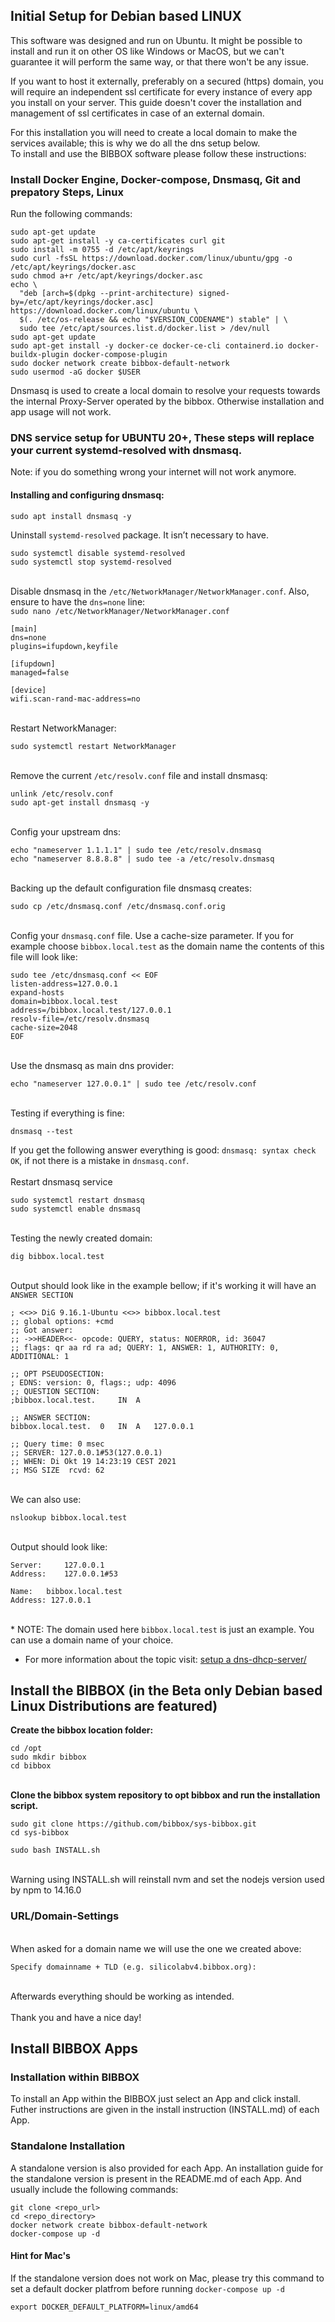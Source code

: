 ## Initial Setup for Debian based LINUX

This software was designed and run on Ubuntu. It might be possible to install and run it on other OS like Windows or MacOS, but we can't guarantee it will perform the same way, or that there won't be any issue.<br>

If you want to host it externally, preferably on a secured (https) domain, you will require an independent ssl certificate for every instance of every app you install on your server. 
This guide doesn't cover the installation and management of ssl certificates in case of an external domain.<br> 

For this installation you will need to create a local domain to make the services available; this is why we do all the dns setup below. <br>
To install and use the BIBBOX software please follow these instructions:

### Install Docker Engine, Docker-compose, Dnsmasq, Git and prepatory Steps, Linux

Run the following commands:
```
sudo apt-get update
sudo apt-get install -y ca-certificates curl git
sudo install -m 0755 -d /etc/apt/keyrings
sudo curl -fsSL https://download.docker.com/linux/ubuntu/gpg -o /etc/apt/keyrings/docker.asc
sudo chmod a+r /etc/apt/keyrings/docker.asc
echo \
  "deb [arch=$(dpkg --print-architecture) signed-by=/etc/apt/keyrings/docker.asc] https://download.docker.com/linux/ubuntu \
  $(. /etc/os-release && echo "$VERSION_CODENAME") stable" | \
  sudo tee /etc/apt/sources.list.d/docker.list > /dev/null
sudo apt-get update
sudo apt-get install -y docker-ce docker-ce-cli containerd.io docker-buildx-plugin docker-compose-plugin
sudo docker network create bibbox-default-network
sudo usermod -aG docker $USER
```
Dnsmasq is used to create a local domain to resolve your requests towards the internal Proxy-Server operated by the bibbox. Otherwise installation and app usage will not work.

### DNS service setup for UBUNTU 20+, These steps will replace your current systemd-resolved with dnsmasq.
Note: if you do something wrong your internet will not work anymore.

#### Installing and configuring dnsmasq:<br>
```
sudo apt install dnsmasq -y
```
Uninstall `systemd-resolved` package. It isn’t necessary to have.
```
sudo systemctl disable systemd-resolved
sudo systemctl stop systemd-resolved
```
<br>Disable dnsmasq in the `/etc/NetworkManager/NetworkManager.conf`. Also, ensure to have the `dns=none` line:<br> `sudo nano /etc/NetworkManager/NetworkManager.conf`

```
[main]
dns=none
plugins=ifupdown,keyfile

[ifupdown]
managed=false

[device]
wifi.scan-rand-mac-address=no
```
<br>Restart NetworkManager:
```
sudo systemctl restart NetworkManager
```
<br>Remove the current `/etc/resolv.conf` file and install dnsmasq:
```
unlink /etc/resolv.conf
sudo apt-get install dnsmasq -y
```
<br>Config your upstream dns:
```
echo "nameserver 1.1.1.1" | sudo tee /etc/resolv.dnsmasq
echo "nameserver 8.8.8.8" | sudo tee -a /etc/resolv.dnsmasq
```
<br>Backing up the default configuration file dnsmasq creates:
```
sudo cp /etc/dnsmasq.conf /etc/dnsmasq.conf.orig
```
<br>Config your `dnsmasq.conf` file. Use a cache-size parameter.
If you for example choose `bibbox.local.test` as the domain name the contents of this file will look like:
```
sudo tee /etc/dnsmasq.conf << EOF
listen-address=127.0.0.1
expand-hosts
domain=bibbox.local.test
address=/bibbox.local.test/127.0.0.1
resolv-file=/etc/resolv.dnsmasq
cache-size=2048
EOF
```
<br>Use the dnsmasq as main dns provider:
```
echo "nameserver 127.0.0.1" | sudo tee /etc/resolv.conf
```
<br>Testing if everything is fine:
```
dnsmasq --test
```
If you get the following answer everything is good: `dnsmasq: syntax check OK`, if not there is a mistake in `dnsmasq.conf`.<br>
<br>Restart dnsmasq service
```
sudo systemctl restart dnsmasq
sudo systemctl enable dnsmasq
```
<br>Testing the newly created domain:
```
dig bibbox.local.test
```
<br>Output should look like in the example bellow; if it's working it will have an `ANSWER SECTION`
```
; <<>> DiG 9.16.1-Ubuntu <<>> bibbox.local.test
;; global options: +cmd
;; Got answer:
;; ->>HEADER<<- opcode: QUERY, status: NOERROR, id: 36047
;; flags: qr aa rd ra ad; QUERY: 1, ANSWER: 1, AUTHORITY: 0, ADDITIONAL: 1

;; OPT PSEUDOSECTION:
; EDNS: version: 0, flags:; udp: 4096
;; QUESTION SECTION:
;bibbox.local.test.		IN	A

;; ANSWER SECTION:
bibbox.local.test.	0	IN	A	127.0.0.1

;; Query time: 0 msec
;; SERVER: 127.0.0.1#53(127.0.0.1)
;; WHEN: Di Okt 19 14:23:19 CEST 2021
;; MSG SIZE  rcvd: 62
```
<br>We can also use:
```
nslookup bibbox.local.test
```
<br>Output should look like:
```
Server:		127.0.0.1
Address:	127.0.0.1#53

Name:	bibbox.local.test
Address: 127.0.0.1
```
<br>* NOTE: The domain used here `bibbox.local.test` is just an example. You can use a domain name of your choice.
* For more information about the topic visit: <a href="https://www.tecmint.com/setup-a-dns-dhcp-server-using-dnsmasq-on-centos-rhel/" target="_blank">setup a dns-dhcp-server/</a>

## Install the BIBBOX (in the Beta only Debian based Linux Distributions are featured)

**Create the bibbox location folder:**
```
cd /opt
sudo mkdir bibbox
cd bibbox
```
<br>**Clone the bibbox system repository to opt bibbox and run the installation script.**
```
sudo git clone https://github.com/bibbox/sys-bibbox.git
cd sys-bibbox
```
```
sudo bash INSTALL.sh
```
<br>Warning using INSTALL.sh will reinstall nvm and set the nodejs version used by npm to 14.16.0

### URL/Domain-Settings
<br>When asked for a domain name we will use the one we created above: <br>
```
Specify domainname + TLD (e.g. silicolabv4.bibbox.org):
```
<br>Afterwards everything should be working as intended.<br>
<br>Thank you and have a nice day!

## Install BIBBOX Apps
### Installation within BIBBOX
To install an App within the BIBBOX just select an App and click install. Futher instructions are given in the install instruction (INSTALL.md) of each App.
### Standalone Installation
A standalone version is also provided for each App. An installation guide for the standalone version is present in the README.md of each App. And usually include the following commands:
```
git clone <repo_url>
cd <repo_directory>
docker network create bibbox-default-network
docker-compose up -d
```
#### Hint for Mac's
If the standalone version does not work on Mac, please try this command to set a default docker platfrom before running `docker-compose up -d`
```
export DOCKER_DEFAULT_PLATFORM=linux/amd64
```
